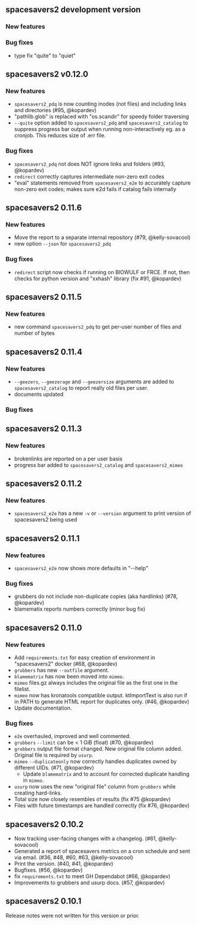 ## spacesavers2 development version

### New features

### Bug fixes

- type fix "quite" to "quiet"

## spacesavers2 v0.12.0

### New features

- `spacesavers2_pdq` is now counting inodes (not files) and including links and directories (#95, @kopardev)
- "pathlib.glob" is replaced with "os.scandir" for speedy folder traversing
- `--quite` option added to `spacesavers2_pdq` and `spacesavers2_catalog` to suppress progress bar output when running non-interactively eg. as a cronjob. This reduces size of .err file.

### Bug fixes

- `spacesavers2_pdq` not does NOT ignore links and folders (#93, @kopardev)
- `redirect` correctly captures intermediate non-zero exit codes
- "eval" statements removed from `spacesavers2_e2e` to accurately capture non-zero exit codes; makes sure e2d fails if catalog fails internally

## spacesavers2 0.11.6

### New features

- Move the report to a separate internal repository (#79, @kelly-sovacool)
- new option `--json` for `spacesavers2_pdq`

### Bug fixes

- `redirect` script now checks if running on BIOWULF or FRCE. If not, then checks for python version and "xxhash" library (fix #91, @kopardev)

## spacesavers2 0.11.5

### New features

- new command `spacesavers2_pdq` to get per-user number of files and number of bytes

## spacesavers2 0.11.4

### New features

- `--geezers`, `--geezerage` and `--geezersize` arguments are added to `spacesavers2_catalog` to report really old files per user.
- documents updated

### Bug fixes

## spacesavers2 0.11.3

### New features

- brokenlinks are reported on a per user basis
- progress bar added to `spacesavers2_catalog` and `spacesavers2_mimeo`

## spacesavers2 0.11.2

### New features

- `spacesavers2_e2e` has a new `-v` or `--version` argument to print version of spacesavers2 being used

## spacesavers2 0.11.1

### New features

- `spacesavers2_e2e` now shows more defaults in "--help"

### Bug fixes

- grubbers do not include non-duplicate copies (aka hardlinks) (#78, @kopardev)
- blamematix reports numbers correctly (minor bug fix)

## spacesavers2 0.11.0

### New features

- Add `requirements.txt` for easy creation of environment in "spacesavers2" docker (#68, @kopardev)
- `grubbers` has new `--outfile` argument.
- `blamematrix` has now been moved into `mimeo`.
- `mimeo` files.gz always includes the original file as the first one in the filelist.
- `mimeo` now has kronatools compatible output. ktImportText is also run if in PATH to generate HTML report for duplicates only. (#46, @kopardev)
- Update documentation.

### Bug fixes

- `e2e` overhauled, improved and well commented.
- `grubbers` `--limit` can be < 1 GiB (float) (#70, @kopardev)
- `grubbers` output file format changed. New original file column added. Original file is required by `usurp`.
- `mimeo` `--duplicateonly` now correctly handles duplicates owned by different UIDs. (#71, @kopardev)
  - Update `blamematrix` and to account for corrected duplicate handling in `mimeo`.
- `usurp` now uses the new "original file" column from `grubbers` while creating hard-links.
- Total size now closely resembles `df` results (fix #75 @kopardev)
- Files with future timestamps are handled correctly (fix #76, @kopardev)

## spacesavers2 0.10.2

- Now tracking user-facing changes with a changelog. (#61, @kelly-sovacool)
- Generated a report of spacesavers metrics on a cron schedule and sent via email. (#36, #48, #60, #63, @kelly-sovacool)
- Print the version. (#40, #41, @kopardev)
- Bugfixes. (#56, @kopardev)
- fix `requirements.txt` to meet GH Dependabot (#66, @kopardev)
- Improvements to grubbers and usurp docs. (#57, @kopardev)

## spacesavers2 0.10.1

Release notes were not written for this version or prior.
